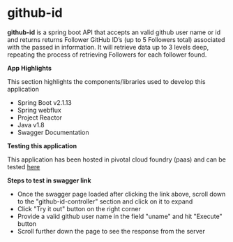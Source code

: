 # **github-id**

**github-id** is a spring boot API that accepts an valid github user name or id and returns returns Follower GitHub ID’s (up to 5 Followers total) associated with the passed in information. It will retrieve data up to 3 levels deep, repeating the process of retrieving Followers for each follower found.

**App Highlights**

This section highlights the components/libraries used to develop this application

* Spring Boot v2.1.13
* Spring webflux
* Project Reactor
* Java v1.8
* Swagger Documentation

**Testing this application**

This application has been hosted in pivotal cloud foundry (paas) and can be tested [here](https://github-id-app.cfapps.io/swagger-ui.html)

**Steps to test in swagger link**

* Once the swagger page loaded after clicking the link above, scroll down to the "github-id-controller" section and click on it to expand
* Click "Try it out" button on the right corner
* Provide a valid github user name in the field "uname" and hit "Execute" button
* Scroll further down the page to see the response from the server


